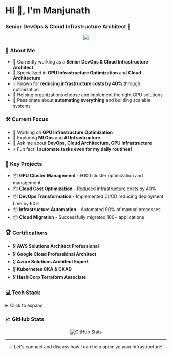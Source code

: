 # Hi 👋, I'm Manjunath
### Senior DevOps & Cloud Infrastructure Architect 🚀

<p align="center">
  <a href="mailto:manjunathforu88@gmail.com">
    <img src="https://img.shields.io/badge/-Email-D14836?style=for-the-badge&logo=Gmail&logoColor=white"/>
  </a>
</p>

### 💫 About Me
- 🏢 Currently working as a **Senior DevOps & Cloud Infrastructure Architect**
- 🌟 Specialized in **GPU Infrastructure Optimization** and **Cloud Architecture**
- 💡 Known for **reducing infrastructure costs by 40%** through optimization
- 🤝 Helping organizations choose and implement the right GPU solutions
- 🚀 Passionate about **automating everything** and building scalable systems

### 🛠️ Current Focus
- 🔭 Working on **GPU Infrastructure Optimization**
- 🌱 Exploring **MLOps** and **AI Infrastructure**
- 💬 Ask me about **DevOps, Cloud Architecture, GPU Infrastructure**
- ⚡ Fun fact: **I automate tasks even for my daily routines!**

### 🎯 Key Projects
- 📦 **GPU Cluster Management** - H100 cluster optimization and management
- 📦 **Cloud Cost Optimization** - Reduced infrastructure costs by 40%
- 📦 **DevOps Transformation** - Implemented CI/CD reducing deployment time by 60%
- 📦 **Infrastructure Automation** - Automated 90% of manual processes
- 📦 **Cloud Migration** - Successfully migrated 100+ applications

### 🏆 Certifications
- 🎖 **AWS Solutions Architect Professional**
- 🎖 **Google Cloud Professional Architect**
- 🎖 **Azure Solutions Architect Expert**
- 🎖 **Kubernetes CKA & CKAD**
- 🎖 **HashiCorp Terraform Associate**

### 💻 Tech Stack

<details>
<summary>Click to expand</summary>

#### DevOps & Cloud
![AWS](https://img.shields.io/badge/-AWS-232F3E?style=flat-square&logo=amazon-aws)
![GCP](https://img.shields.io/badge/-GCP-4285F4?style=flat-square&logo=google-cloud)
![Azure](https://img.shields.io/badge/-Azure-0089D6?style=flat-square&logo=microsoft-azure)
![Kubernetes](https://img.shields.io/badge/-Kubernetes-326CE5?style=flat-square&logo=kubernetes)
![Docker](https://img.shields.io/badge/-Docker-2496ED?style=flat-square&logo=docker)
![Terraform](https://img.shields.io/badge/-Terraform-7B42BC?style=flat-square&logo=terraform)
![Ansible](https://img.shields.io/badge/-Ansible-EE0000?style=flat-square&logo=ansible)

#### CI/CD & Monitoring
![Jenkins](https://img.shields.io/badge/-Jenkins-D24939?style=flat-square&logo=jenkins)
![GitHub Actions](https://img.shields.io/badge/-GitHub_Actions-2088FF?style=flat-square&logo=github-actions)
![ArgoCD](https://img.shields.io/badge/-ArgoCD-EF7B4D?style=flat-square&logo=argo)
![Prometheus](https://img.shields.io/badge/-Prometheus-E6522C?style=flat-square&logo=prometheus)
![Grafana](https://img.shields.io/badge/-Grafana-F46800?style=flat-square&logo=grafana)

#### Programming & Scripting
![Python](https://img.shields.io/badge/-Python-3776AB?style=flat-square&logo=python)
![Bash](https://img.shields.io/badge/-Bash-4EAA25?style=flat-square&logo=gnu-bash)
![Go](https://img.shields.io/badge/-Go-00ADD8?style=flat-square&logo=go)

#### Tools & Platforms
![Git](https://img.shields.io/badge/-Git-F05032?style=flat-square&logo=git)
![VS Code](https://img.shields.io/badge/-VS_Code-007ACC?style=flat-square&logo=visual-studio-code)
![Jira](https://img.shields.io/badge/-Jira-0052CC?style=flat-square&logo=jira)

#### Virtualization
![Proxmox](https://img.shields.io/badge/-Proxmox-8B0000?style=flat-square&logo=proxmox)
![Libvirt](https://img.shields.io/badge/-Libvirt-00A3E0?style=flat-square&logo=libvirt)

#### Databases
![PostgreSQL](https://img.shields.io/badge/-PostgreSQL-336791?style=flat-square&logo=postgresql)
![MSSQL](https://img.shields.io/badge/-MSSQL-CC2927?style=flat-square&logo=microsoft-sql-server)
![AWS Aurora](https://img.shields.io/badge/-AWS_Aurora-FF9900?style=flat-square&logo=amazon-aws)
![Oracle Autonomous](https://img.shields.io/badge/-Oracle_Autonomous-FF0000?style=flat-square&logo=oracle)
</details>

### 📈 GitHub Stats

<p align="center">
  <img src="https://github-readme-stats.vercel.app/api?username=YOUR_GITHUB_USERNAME&show_icons=true&theme=radical" alt="GitHub Stats" />
</p>

---
<p align="center">💡 Let's connect and discuss how I can help optimize your infrastructure!</p>